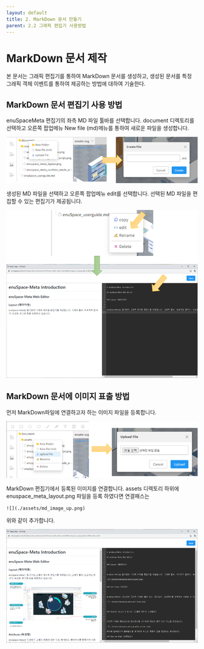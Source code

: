 ```yaml
---
layout: default
title: 2. MarkDown 문서 만들기
parent: 2.2 그래픽 편집기 사용방법
---
```


# MarkDown 문서 제작

본 문서는 그래픽 편집기를 통하여 MarkDown 문서를 생성하고, 생성된 문서를 특정 그래픽 객체 이벤트를 통하여 제공하는 방법에 대하여 기술한다. 

## MarkDown 문서 편집기 사용 방법
enuSpaceMeta 편집기의 좌측 MD 파일 툴바를 선택합니다. document 디렉토리를 선택하고 오른쪽 팝업메뉴 New file (md)메뉴를 통하여 새로운 파일을 생성합니다.

![](./assets/md_menu.png)

생성된 MD 파일을 선택하고 오른쪽 팝업메뉴 edit를 선택합니다. 선택된 MD 파일을 편집할 수 있는 편집기가 제공됩니다.

![](./assets/md_editor.png)

## MarkDown 문서에 이미지 표출 방법

먼저 MarkDown파일에 연결하고자 하는 이미지 파일을 등록합니다. 

![](./assets/md_image_up.png)


MarkDown 편집기에서 등록된 이미지를 연결합니다. assets 디렉토리 하위에 enuspace_meta_layout.png 파일을 등록 하였다면 연결패스는 

```
![](./assets/md_image_up.png)
```

위와 같이 추가합니다.

![](./assets/md_image_insert.png)
